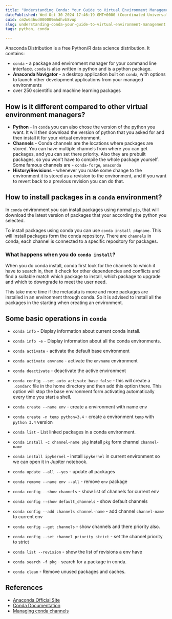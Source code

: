 ```yaml
---
title: "Understanding Conda: Your Guide to Virtual Environment Management"
datePublished: Wed Oct 30 2024 17:46:19 GMT+0000 (Coordinated Universal Time)
cuid: cm2w64hud000009mhdhvb8vup
slug: understanding-conda-your-guide-to-virtual-environment-management
tags: python, conda

---
```


Anaconda Distribution is a free Python/R data science distribution. It contains:
- `conda` - a package and environment manager for your command line interface. `conda` is also written in python and is a python package.
- **Anaconda Navigator** - a desktop application built on `conda`, with options to launch other development applications from your managed environments
- over 250 scientific and machine learning packages

## How is it different compared to other virtual environment managers?

- **Python** - In `conda` you can also chose the version of the python you want. It will then download the version of python that you asked for and then install it for your virtual environment.
- **Channels** - Conda channels are the locations where packages are stored. You can have multiple channels from where you can get packages, and you can set there priority. Also they are prebuilt packages, so you won't have to compile the whole package yourself. Some famous channels are - `conda-forge`, `anaconda`
- **History/Revisions** - whenever you make some change to the environment it is stored as a revision to the environment, and if you want to revert back to a previous revision you can do that.

## How to install packages in a `conda` environment?

In `conda` environment you can install packages using normal `pip`, that will download the latest version of packages that your according the python you selected.

To install packages using conda you can use `conda install pkgname`. This will install packages form the conda repository. There are `channels` in conda, each channel is connected to a specific repository for packages.

### What happens when you do `conda install`?

When you do conda install, conda first look for the channels to which it have to search in, then it check for other dependencies and conflicts and find a suitable match which package to install, which package to upgrade and which to downgrade to meet the user need.

This take more time if the metadata is more and more packages are installed in an environment through conda. So it is advised to install all the packages in the starting when creating an environment.

## Some basic operations in `conda`

- `conda info` - Display information about current conda install.
- `conda info -e` - Display information about all the conda environments.

- `conda activate` - activate the default base environment
- `conda activate envname` - activate the `envname` environment
- `conda deactivate` - deactivate the active environment
- `conda config --set auto_activate_base false` - this will create a `.condarc` file in the home directory and then add this option there. This option will stop the base environment form activating automatically every time you start a shell.
- `conda create --name env` - create a environment with name env
- `conda create -n temp python=3.4` - create a environment `temp` with `python 3.4` version
- `conda list` - List linked packages in a conda environment.
- `conda install -c channel-name pkg` install `pkg` form channel `channel-name`
- `conda install ipykernel` - install `ipykernel` in current environment so we can open it in Jupiter notebook.
- `conda update --all --yes` - update all packages
- `conda remove --name env --all` - remove `env` package
- `conda config --show channels` - show list of channels for current env
- `conda config --show default_channels` - show default channels
- `conda config --add channels channel-name` - add channel `channel-name` to current env
- `conda config --get channels` - show channels and there priority also.
- `conda config --set channel_priority strict` - set the channel priority to strict
- `conda list --revision` - show the list of revisions a env have
- `conda search -f pkg` - search for a package in conda.
- `conda clean` - Remove unused packages and caches.

## References

- [Anaconda Official Site](https://www.anaconda.com/)
- [Conda Documentation](https://docs.anaconda.com/anaconda/getting-started/index.html)
- [Managing conda channels](https://docs.conda.io/projects/conda/en/latest/user-guide/tasks/manage-channels.html)